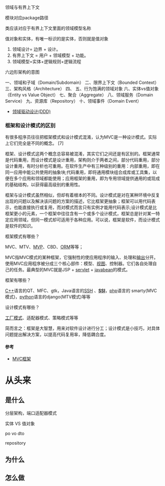 领域与有界上下文

模块对应package路径

类应该对应于有界上下文里面的领域模型名称

值对象和实体，有唯一标识的是实体，否则就是值对象



1. 领域设计= 边界 + 设计。
2. 有界上下文 = 用户 + 领域模型 + 功能。
3. 领域模型=实体+逻辑规则+逻辑流程

六边形架构的意图



一、领域和子域（Domain/Subdomain）
二、限界上下文（Bounded Context）
三、架构风格（Architecture）
四、 
五、行为饱满的领域对象
六、实体vs值对象（Entity vs Value Object）
七、聚合（Aggregate）
八、领域服务（Domain Service）
九、资源库（Repository）
十、领域事件（Domain Event）

- [领域驱动设计(DDD)](https://www.cnblogs.com/Leo_wl/p/3866629.html)



### 框架和设计模式的区别

有很多程序员往往把框架模式和设计模式混淆，认为MVC是一种设计模式。实际上它们完全是不同的概念。 [7] 

框架、设计模式这两个概念总容易被混淆，其实它们之间还是有区别的。框架通常是代码重用，而设计模式是设计重用，架构则介于两者之间，部分代码重用，部分设计重用，有时分析也可重用。在软件生产中有三种级别的重用：内部重用，即在同一应用中能公共使用的抽象块;代码重用，即将通用模块组合成库或工具集，以便在多个应用和领域都能使用；应用框架的重用，即为专用领域提供通用的或现成的基础结构，以获得最高级别的重用性。

框架与设计模式虽然相似，但却有着根本的不同。设计模式是对在某种环境中反复出现的问题以及解决该问题的方案的描述，它比框架更抽象；框架可以用代码表示，也能直接执行或复用，而对模式而言只有实例才能用代码表示;设计模式是比框架更小的元素，一个框架中往往含有一个或多个设计模式，框架总是针对某一特定应用领域，但同一模式却可适用于各种应用。可以说，框架是软件，而设计模式是软件的知识。

框架模式有哪些？

MVC、MTV、[MVP](https://baike.baidu.com/item/MVP/3714550)、CBD、[ORM](https://baike.baidu.com/item/ORM)等等；

MVC指MVC模式的某种框架，它强制性的使应用程序的输入、处理和[输出](https://baike.baidu.com/item/输出)分开。使用MVC应用程序被分成三个核心部件：模型、[视图](https://baike.baidu.com/item/视图)、控制器。它们各自处理自己的任务。最典型的MVC就是JSP + [servlet](https://baike.baidu.com/item/servlet) + [javabean](https://baike.baidu.com/item/javabean)的模式。

框架有哪些？

[C++](https://baike.baidu.com/item/C%2B%2B)语言的QT、MFC、gtk，Java语言的[SSH](https://baike.baidu.com/item/SSH) 、[**SSI**](https://baike.baidu.com/item/SSI)，[php](https://baike.baidu.com/item/php)语言的 smarty(MVC模式)，[python](https://baike.baidu.com/item/python)语言的django(MTV模式)等等

设计模式有哪些？

[工厂模式](https://baike.baidu.com/item/工厂模式)、适配器模式、策略模式等等

简而言之：框架是大智慧，用来对软件设计进行分工；设计模式是小技巧，对具体问题提出解决方案，以提高代码复用率，降低耦合度。

#### 参考

- [MVC框架](https://baike.baidu.com/item/MVC%E6%A1%86%E6%9E%B6/9241230)

# 从头来

## 是什么

分层架构，端口适配器模式

实体 VS 值对象

po vo dto

repository



## 为什么





## 怎么做